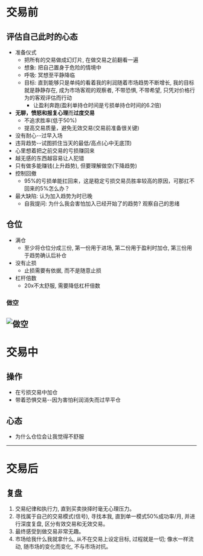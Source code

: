 # 交易前
## 评估自己此时的心态
- 准备仪式
  - 把所有的交易做成幻灯片, 在做交易之前翻看一遍
  - 想象: 把自己置身于危险的情境中
  - 呼吸: 冥想至平静降临
  - 目标: 直到能够只是单纯的看着我的利润随着市场趋势不断增长, 我的目标就是静静存在, 成为市场客观的观察者, 不带恐惧, 不带希望, 只凭对价格行为的客观评估而行动
    - 让盈利奔跑(盈利单持仓时间是亏损单持仓时间的6.2倍)
- **无聊，愤怒和报复心理**而**过度交易**
  - 不追求胜率(低于50%)
  - 提高交易质量，避免无效交易(交易前准备很关键)
- 没有耐心--过早入场
- 违背趋势--试图抓住当天的最低/高点(心中无底顶)
- 心里想着把之前交易的亏损赚回来
- 越无感的东西越容易让人犯错
- 只有做多能赚钱(上升趋势), 但要理解做空(下降趋势)
- 控制回撤
  - 95%的亏损单能扛回来，这是稳定亏损交易员胜率较高的原因，可那扛不回来的5%怎么办？
- 最大缺陷: 认为加入趋势为时已晚
  - 自我提问: 为什么我会害怕加入已经开始了的趋势? 观察自己的思绪

## 仓位
- 满仓
  - 至少将仓位分成三份, 第一份用于进场, 第二份用于盈利时加仓, 第三份用于趋势确认后补仓
- 没有止损
  - 止损需要有依据, 而不是随意止损
- 杠杆倍数
  - 20x不太舒服, 需要降低杠杆倍数

### 做空
![做空](https://raw.githubusercontent.com/shauliu59/picture/refs/heads/main/%E5%81%9A%E7%A9%BA%E4%BA%A4%E6%98%93%E7%A4%BA%E4%BE%8B.jpg)
---
# 交易中
## 操作
- 在亏损交易中加仓
- 带着恐惧交易--因为害怕利润消失而过早平仓
## 心态
- 为什么仓位会让我觉得不舒服
---
# 交易后
## 复盘
1. 交易纪律和执行力, 直到买卖抉择时毫无心理压力。
2. 寻找属于自己的交易模式(信号), 寻找本我, 直到单一模式50%成功率/月, 并进行深度复盘, 区分有效交易和无效交易。
3. 最终感受到做交易非常无趣。
4. 市场给我什么我就拿什么, 从不在交易上设定目标, 过程就是一切; 像水一样流动, 随市场的变化而变化, 不与市场对抗。
